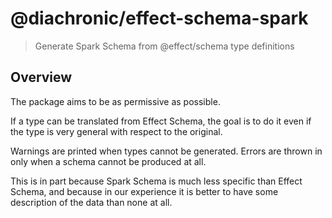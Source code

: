 # @diachronic/effect-schema-spark
> Generate Spark Schema from @effect/schema type definitions

## Overview
The package aims to be as permissive as possible. 

If a type can be translated from Effect Schema, the goal is to do it even if the type is very general with respect to the original.

Warnings are printed when types cannot be generated. Errors are thrown in only when a schema cannot be produced at all.

This is in part because Spark Schema is much less specific than Effect Schema, and because in our experience it is better to have some description of the data than none at all.
